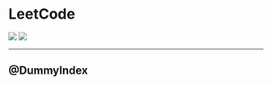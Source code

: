# LeetCode

[![](https://img.shields.io/badge/Language-Go-%2300ADD8)](https://golang.org/)
[![](https://img.shields.io/badge/AC-@DummyHeadline-%23F781BE)](https://leetcode-cn.com/u/bygo/)

---
@DummyIndex
---